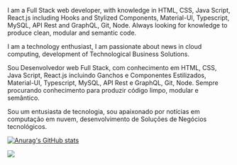 


I am a Full Stack web developer, with knowledge in HTML, CSS, Java Script, React.js including Hooks and Stylized Components, Material-UI, Typescript, MySQL, API Rest and GraphQL, Git, Node.
Always looking for knowledge to produce clean, modular and semantic code.

I am a technology enthusiast, I am passionate about news in cloud computing, development of Technological Business Solutions.


Sou Desenvolvedor web Full Stack, com conhecimento em HTML, CSS, Java Script, React.js incluindo Ganchos e Componentes Estilizados, Material-UI, Typescript, MySQL, API Rest e GraphQL, Git, Node.
Sempre procurando conhecimento para produzir código limpo, modular e semântico.

Sou um entusiasta de tecnologia, sou apaixonado por notícias em computação em nuvem, desenvolvimento de Soluções de Negócios tecnológicos.

[![Anurag's GitHub stats](https://github-readme-stats.vercel.app/api?username=italosouza09)](https://github.com/anuraghazra/github-readme-stats)


 [<img src="https://img.shields.io/badge/linkedin-%230077B5.svg?&style=for-the-badge&logo=linkedin&logoColor=white" />](https://www.linkedin.com/in/italo-souza09/)
